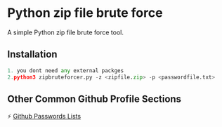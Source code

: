 
# Python zip file brute force 

A simple Python zip file brute force tool. 



## Installation



```py
1. you dont need any external packges
2.python3 zipbruteforcer.py -z <zipfile.zip> -p <passwordfile.txt>
```
    
## Other Common Github Profile Sections


⚡️ [Github Passwords Lists](https://github.com/danielmiessler/SecLists/tree/master/Passwords)

